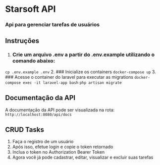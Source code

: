 # Starsoft API
### Api para gerenciar tarefas de usuários

## Instruções
1. ### Crie um arquivo .env a partir do .env.example utilizando o comando abaixo:
``cp .env.example .env``
2. ### Inicialize os containers
``docker-compose up``
3. ### Acesse o container do laravel para executar as migrations
``docker-compose exec -it laravel-app bash``
``php artisan migrate``

## Documentação da API
A documentação da API pode ser visualizada na rota:
``http://localhost:8080/api/docs``

## **CRUD Tasks**
1. Faça o registro de um usuário
2. Após isso, efetue login e copie o token retornado
3. Inclua o token no Authorization Bearer Token
4. Agora você já pode cadastrar, editar, visualizar e excluir suas tarefas